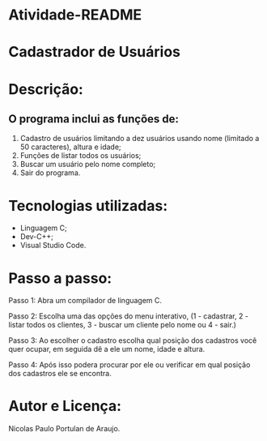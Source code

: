 # Atividade-README

# Cadastrador de Usuários

# Descrição:

## O programa inclui as funções de: 
1. Cadastro de usuários limitando a dez usuários usando nome (limitado a 50 caracteres), altura e idade;
2. Funções de listar todos os usuários;
3. Buscar um usuário pelo nome completo;
4. Sair do programa.

# Tecnologias utilizadas: 
- Linguagem C; 
- Dev-C++;
- Visual Studio Code.

# Passo a passo: 

Passo 1: Abra um compilador de linguagem C.

Passo 2: Escolha uma das opções do menu interativo, (1 - cadastrar, 2 - listar todos os clientes, 3 - buscar um cliente pelo nome ou 4 - sair.)

Passo 3: Ao escolher o cadastro escolha qual posição dos cadastros você quer ocupar, em seguida dê a ele um nome, idade e altura.

Passo 4: Após isso podera procurar por ele ou verificar em qual posição dos cadastros ele se encontra.

# Autor e Licença:

Nicolas Paulo Portulan de Araujo.
